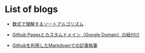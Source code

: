 # List of blogs

- [数式で理解するソートアルゴリズム](202207151245.md)

- [Github Pagesとカスタムドメイン（Google Domain）の紐付け](202207150940.md)

- [Githubを利用したMarkdownでの記事執筆](202207150918.md)